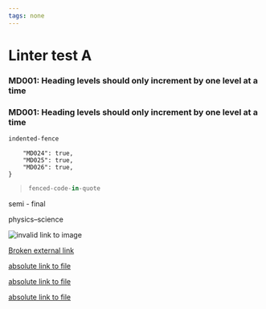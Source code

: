 ```yaml
---
tags: none
---
```

# Linter test A

### MD001: Heading levels should only increment by one level at a time

### MD001: Heading levels should only increment by one level at a time

   ```bash
   indented-fence
   ```

```non-literal-fence-label{
    "MD024": true,
    "MD025": true,
    "MD026": true,
}
```

>  ```python
>  fenced-code-in-quote
>  ```

semi - final

physics–science

![invalid link to image](/red-circle.png)

[Broken external link](https://example.co/)

[absolute link to file](/another-project/subproject/article)

[absolute link to file](/another-project/subproject/article#anchor)

[absolute link to file](/foliant-md-linter/subproject/article)
